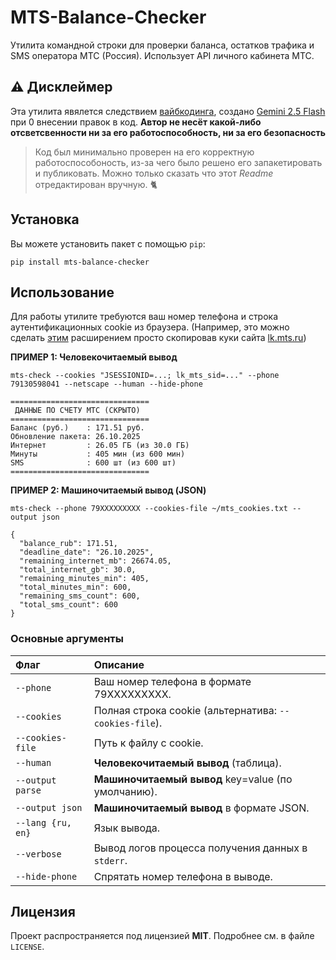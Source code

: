# MTS-Balance-Checker

Утилита командной строки для проверки баланса, остатков трафика и SMS оператора МТС (Россия). Использует API личного кабинета МТС.

## ⚠️ Дисклеймер
Эта утилита явялется следствием [вайбкодинга](https://ru.wikipedia.org/wiki/%D0%92%D0%B0%D0%B9%D0%B1-%D0%BA%D0%BE%D0%B4%D0%B8%D0%BD%D0%B3), создано [Gemini 2.5 Flash](https://gemini.google.com) при 0 внесении правок в код. **Автор не несёт какой-либо отсветсвенности ни за его работоспособность, ни за его безопасность**

>Код был минимально проверен на его корректную работоспособоность, из-за чего было решено его запакетировать и публиковать. Можно только сказать что этот _Readme_ отредактирован вручную. 🐈

## Установка

Вы можете установить пакет с помощью `pip`:
```
pip install mts-balance-checker
```

## Использование

Для работы утилите требуются ваш номер телефона и строка аутентификационных cookie из браузера. (Например, это можно сделать [этим](https://chromewebstore.google.com/detail/cclelndahbckbenkjhflpdbgdldlbecc) расширением просто скопировав куки сайта [lk.mts.ru](lk.mts.ru))

**ПРИМЕР 1: Человекочитаемый вывод**

```
mts-check --cookies "JSESSIONID=...; lk_mts_sid=..." --phone 79130598041 --netscape --human --hide-phone
```
```
===============================
 ДАННЫЕ ПО СЧЕТУ МТС (СКРЫТО)
===============================
Баланс (руб.)    : 171.51 руб.
Обновление пакета: 26.10.2025
Интернет         : 26.05 ГБ (из 30.0 ГБ)
Минуты           : 405 мин (из 600 мин)
SMS              : 600 шт (из 600 шт)
===============================
```

**ПРИМЕР 2: Машиночитаемый вывод (JSON)**

```
mts-check --phone 79XXXXXXXXX --cookies-file ~/mts_cookies.txt --output json
```
```
{
  "balance_rub": 171.51,
  "deadline_date": "26.10.2025",
  "remaining_internet_mb": 26674.05,
  "total_internet_gb": 30.0,
  "remaining_minutes_min": 405,
  "total_minutes_min": 600,
  "remaining_sms_count": 600,
  "total_sms_count": 600
}
```

### Основные аргументы

| **Флаг** | **Описание** | 
| :------- | :----------- |
| `--phone` | Ваш номер телефона в формате 79XXXXXXXXX. | 
| `--cookies` | Полная строка cookie (альтернатива: `--cookies-file`). | 
| `--cookies-file` | Путь к файлу с cookie. | 
| `--human` | **Человекочитаемый вывод** (таблица). | 
| `--output parse` | **Машиночитаемый вывод** key=value (по умолчанию). | 
| `--output json` | **Машиночитаемый вывод** в формате JSON. | 
| `--lang {ru, en}` | Язык вывода. | 
| `--verbose` | Вывод логов процесса получения данных в `stderr`. | 
| `--hide-phone` | Спрятать номер телефона в выводе. | 

## Лицензия

Проект распространяется под лицензией **MIT**. Подробнее см. в файле `LICENSE`.